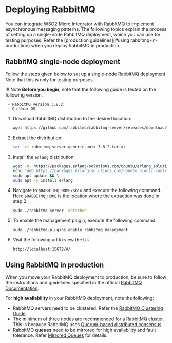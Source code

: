 # Deploying RabbitMQ

You can integrate WSO2 Micro Integrator with RabbitMQ to implement asynchronous messaging patterns. The following topics explain the process of setting up a single-node RabbitMQ deployment, which you can use for testing purposes. Refer the [production guidelines](#using rabbitmq-in-production) when you deploy RabbitMQ in production.

## RabbitMQ single-node deployment

Follow the steps given below to set up a single-node RabbitMQ deployment. Note that this is only for testing purposes.

!!! Note
     **Before you begin**, note that the following guide is tested on the following version.

     - RabbitMQ version 3.8.2 
     - On Unix OS

1. Download RabbitMQ distribution to the desired location:

    ```bash
    wget https://github.com/rabbitmq/rabbitmq-server/releases/download/v3.8.2/rabbitmq-server-generic-unix-3.8.2.tar.xz
    ```
    
2. Extract the distribution:

    ```bash
    tar -xf rabbitmq-server-generic-unix-3.8.2.tar.xz
    ```

3. Install the `erlang` distribution:

    ```bash
    wget -O- https://packages.erlang-solutions.com/ubuntu/erlang_solutions.asc | sudo apt-key add -
    echo "deb https://packages.erlang-solutions.com/ubuntu bionic contrib" | sudo tee /etc/apt/sources.list.d/rabbitmq.list && \
    sudo apt update && \
    sudo apt -y install erlang
    ```

4. Navigate to `$RABBITMQ_HOME/sbin` and execute the following command. Here `$RABBITMQ_HOME` is the location where the extraction was done in step 2.

    ```bash
    sudo ./rabbitmq-server -detached
    ```
    
5. To enable the management plugin, execute the following command:

    ```bash
    sudo ./rabbitmq-plugins enable rabbitmq_management
    ```
    
6. Visit the following url to view the UI:

    ```bash
    http://localhost:15672/#/
    ```
    
## Using RabbitMQ in production

When you move your RabbitMQ deployment to production, be sure to follow the instructions and guidelines specified in the official [RabbitMQ Documentation](https://www.rabbitmq.com/download.html).

For **high availability** in your RabbitMQ deployment, note the following:

-  RabbitMQ servers need to be clustered. Refer the [RabbitMQ Clustering Guide](https://www.rabbitmq.com/clustering.html).
-  The minimum of three nodes are recommended for a RabbitMQ cluster. This is because RabbitMQ uses [Quorum-based distributed consensus](https://www.rabbitmq.com/clustering.html#node-count).
-  RabbitMQ **queues** need to be mirrored for high availability and fault tolerance. Refer [Mirrored Queues](https://www.rabbitmq.com/ha.html) for details.
 
